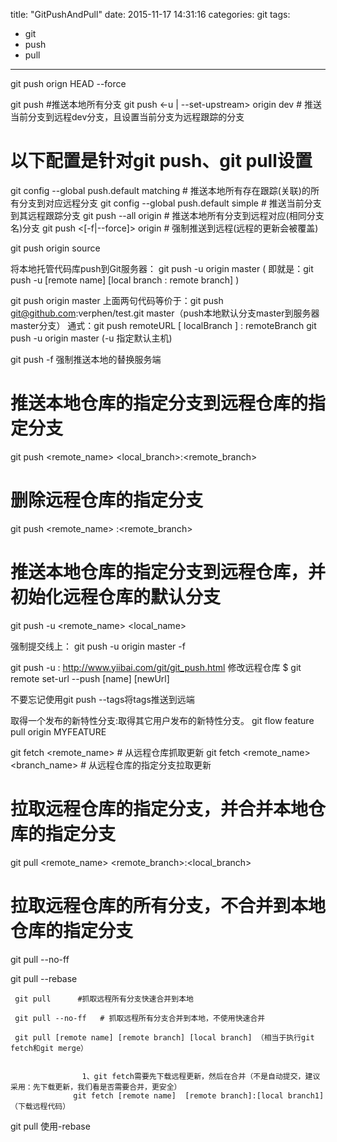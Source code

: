 title: "GitPushAndPull"
date: 2015-11-17 14:31:16
categories: git
tags:
  - git
  - push
  - pull
---

git push orign HEAD --force  

git push #推送本地所有分支
git push <-u | --set-upstream> origin dev  # 推送当前分支到远程dev分支，且设置当前分支为远程跟踪的分支

# 以下配置是针对git push、git pull设置
git config --global push.default matching 	# 推送本地所有存在跟踪(关联)的所有分支到对应远程分支
git config --global push.default simple 	# 推送当前分支到其远程跟踪分支
git push --all origin 	# 推送本地所有分支到远程对应(相同分支名)分支
git push <[-f|--force]> origin   # 强制推送到远程(远程的更新会被覆盖)


git push origin source

 将本地托管代码库push到Git服务器： git push -u origin master ( 即就是：git push -u [remote name] [local branch : remote branch] )

 git  push  origin  master
 上面两句代码等价于：git  push  git@github.com:verphen/test.git  master（push本地默认分支master到服务器master分支）
 通式：git  push   remoteURL  [ localBranch ] :  remoteBranch
       git push -u origin master (-u 指定默认主机)


git push -f 强制推送本地的替换服务端


# 推送本地仓库的指定分支到远程仓库的指定分支
git push <remote_name> <local_branch>:<remote_branch> 
# 删除远程仓库的指定分支
git push <remote_name> :<remote_branch>
# 推送本地仓库的指定分支到远程仓库，并初始化远程仓库的默认分支
git push -u <remote_name> <local_name>


强制提交线上： git push -u origin master -f

git push -u : http://www.yiibai.com/git/git_push.html
修改远程仓库
$ git remote set-url --push [name] [newUrl]


不要忘记使用git push --tags将tags推送到远端











取得一个发布的新特性分支:取得其它用户发布的新特性分支。
git flow feature pull origin MYFEATURE

git fetch <remote_name>                     # 从远程仓库抓取更新
git fetch <remote_name> <branch_name>       # 从远程仓库的指定分支拉取更新

# 拉取远程仓库的指定分支，并合并本地仓库的指定分支
git pull <remote_name> <remote_branch>:<local_branch>
# 拉取远程仓库的所有分支，不合并到本地仓库的指定分支
git pull --no-ff


git pull --rebase 

     git pull      #抓取远程所有分支快速合并到本地

     git pull --no-ff   # 抓取远程所有分支合并到本地，不使用快速合并

     git pull [remote name] [remote branch] [local branch] （相当于执行git fetch和git merge）


                    1、git fetch需要先下载远程更新，然后在合并（不是自动提交，建议采用：先下载更新，我们看是否需要合并，更安全）
                  git fetch [remote name]  [remote branch]:[local branch1] （下载远程代码）


git pull 使用-rebase

